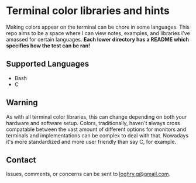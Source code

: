 # Terminal color libraries and hints
Making colors appear on the terminal can be chore in some languages. This repo aims to be a space where I can view notes, examples, and libraries I've amassed for certain languages. **Each lower directory has a README which specifies how the test can be ran!**

## Supported Languages
- Bash
- C

## Warning
As with all terminal color libraries, this can change depending on both your hardware and software setup. Colors, traditionally, haven't always cross compatable between the vast amount of different options for monitors and terminals and implementations can be complex to deal with that. Nowadays it's more standardized and more user friendly than say C, for example.

## Contact
Issues, comments, or concerns can be sent to [loghry.g@gmail.com](mailto:loghry.g@gmail.com).
